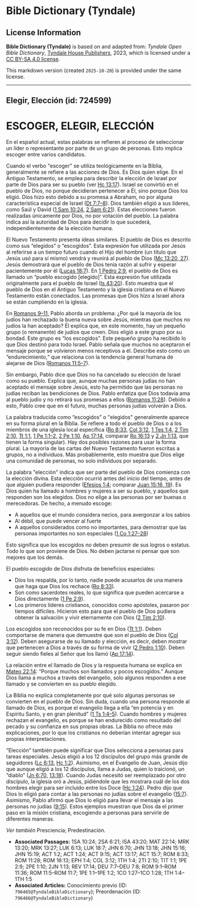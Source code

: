 # Bible Dictionary (Tyndale)

## License Information

**Bible Dictionary (Tyndale)** is based on and adapted from: _Tyndale Open Bible Dictionary_, [Tyndale House Publishers](https://tyndaleopenresources.com/), 2023, which is licensed under a [CC BY-SA 4.0 license](https://creativecommons.org/licenses/by-sa/4.0/legalcode.en).

This markdown version (created `2025-10-20`) is provided under the same license.



--------------------------------

## Elegir, Elección (id: 724599)

ESCOGER, ELEGIR, ELECCIÓN
=========================

En el español actual, estas palabras se refieren al proceso de seleccionar un líder o representante por parte de un grupo de personas. Esto implica escoger entre varios candidatos.

Cuando el verbo "escoger" se utiliza teológicamente en la Biblia, generalmente se refiere a las acciones de Dios. Es Dios quien elige. En el Antiguo Testamento, se emplea para describir la elección de Israel por parte de Dios para ser su pueblo (ver [Hc 13:17](https://ref.ly/Acts13:17)). Israel se convirtió en el pueblo de Dios, no porque decidieran pertenecer a Él, sino porque Dios los eligió. Dios hizo esto debido a su promesa a Abraham, no por alguna característica especial de Israel ([Dt 7:7–8](https://ref.ly/Deut7:7-Deut7:8)). Dios también eligió a sus líderes, como Saúl y David ([1 Sam 10:24,](https://ref.ly/1Sam10:24) [2 Sam 6:21](https://ref.ly/2Sam6:21)). Estas elecciones fueron realizadas únicamente por Dios, no por votación del pueblo. La palabra indica así la autoridad de Dios para decidir lo que sucederá, independientemente de la elección humana.

El Nuevo Testamento presenta ideas similares. El pueblo de Dios es descrito como sus “elegidos” o “escogidos”. Esta expresión fue utilizada por Jesús al referirse a un tiempo futuro cuando el Hijo del hombre (un título que Jesús usó para sí mismo) vendrá y reunirá al pueblo de Dios ([Mc 13:20, 27](https://ref.ly/Mark13:20,Mark13:27)). Jesús demostrará que el pueblo de Dios tenía razón al sufrir y esperar pacientemente por él ([Lucas 18:7](https://ref.ly/Luke18:7)). En [1 Pedro 2:9](https://ref.ly/1Pet2:9), el pueblo de Dios es llamado un “pueblo escogido \[elegido]”. Esta expresión fue utilizada originalmente para el pueblo de Israel ([Is 43:20](https://ref.ly/Isa43:20)). Esto muestra que el pueblo de Dios en el Antiguo Testamento y la iglesia cristiana en el Nuevo Testamento están conectados. Las promesas que Dios hizo a Israel ahora se están cumpliendo en la iglesia.

En [Romanos 9–11,](https://ref.ly/Rom9:1-Rom11:36) Pablo aborda un problema: ¿Por qué la mayoría de los judíos han rechazado la buena nueva sobre Jesús, mientras que muchos no judíos la han aceptado? Él explica que, en este momento, hay un pequeño grupo (o remanente) de judíos que creen. Dios eligió a este grupo por su bondad. Este grupo es “los escogidos”. Este pequeño grupo ha recibido lo que Dios destinó para todo Israel. Pablo señala que muchos no aceptaron el mensaje porque se volvieron menos receptivos a él. Describe esto como un “endurecimiento,“ que relaciona con la tendencia general humana de alejarse de Dios ([Romanos 11:5–7](https://ref.ly/Rom11:5-Rom11:7)).

Sin embargo, Pablo dice que Dios no ha cancelado su elección de Israel como su pueblo. Explica que, aunque muchas personas judías no han aceptado el mensaje sobre Jesús, esto ha permitido que las personas no judías reciban las bendiciones de Dios. Pablo enfatiza que Dios todavía ama al pueblo judío y no retirará sus promesas a ellos ([Romanos 11:28](https://ref.ly/Rom11:28)). Debido a esto, Pablo cree que en el futuro, muchas personas judías volverán a Dios.

La palabra traducida como “escogidos” o "elegidos" generalmente aparece en su forma plural en la Biblia. Se refiere a todo el pueblo de Dios o a los miembros de una iglesia local específica ([Ro 8:33,](https://ref.ly/Rom8:33) [Col 3:12,](https://ref.ly/Col3:12) [1 Tes 1:4,](https://ref.ly/1Thess1:4) [2 Tim 2:10,](https://ref.ly/2Tim2:10) [Tt 1:1,](https://ref.ly/Titus1:1) [1 Pe 1:1–2,](https://ref.ly/1Pet1:1-1Pet1:2) [2 Pe 1:10,](https://ref.ly/2Pet1:10) [Ap 17:14,](https://ref.ly/Rev17:14) comparar [Ro 16:13](https://ref.ly/Rom16:13) y [2 Jn 1:13](https://ref.ly/2John1:13), que tienen la forma singular). Hay dos posibles razones para usar la forma plural. La mayoría de las cartas del Nuevo Testamento fueron escritas a grupos, no a individuos. Más probablemente, esto muestra que Dios elige una comunidad de personas, no solo individuos por separado.

La palabra "elección" indica que ser parte del pueblo de Dios comienza con la elección divina. Esta elección ocurrió antes del inicio del tiempo, antes de que alguien pudiera responder ([Efesios 1:4](https://ref.ly/Eph1:4); comparar [Juan 15:16, 19](https://ref.ly/John15:16,John15:19)). Es Dios quien ha llamado a hombres y mujeres a ser su pueblo, y aquellos que responden son los elegidos. Dios no elige a las personas por ser buenas o merecedoras. De hecho, a menudo escoge:

* A aquellos que el mundo considera necios, para avergonzar a los sabios
* Al débil, que puede vencer al fuerte
* A aquellos considerados como no importantes, para demostrar que las personas importantes no son especiales ([1 Co 1:27–28](https://ref.ly/1Cor1:27-1Cor1:28))

Esto significa que los escogidos no deben presumir de sus logros o estatus. Todo lo que son proviene de Dios. No deben jactarse ni pensar que son mejores que los demás.

El pueblo escogido de Dios disfruta de beneficios especiales:

* Dios los respalda, por lo tanto, nadie puede acusarlos de una manera que haga que Dios los rechace ([Ro 8:33](https://ref.ly/Rom8:33)).
* Son como sacerdotes reales, lo que significa que pueden acercarse a Dios directamente ([1 Pe 2:9](https://ref.ly/1Pet2:9)).
* Los primeros líderes cristianos, conocidos como apóstoles, pasaron por tiempos difíciles. Hicieron esto para que el pueblo de Dios pudiera obtener la salvación y vivir eternamente con Dios ([2 Tim 2:10](https://ref.ly/2Tim2:10)).

Los escogidos son reconocidos por su fe en Dios ([Tt 1:1](https://ref.ly/Titus1:1)). Deben comportarse de manera que demuestre que son el pueblo de Dios ([Col 3:12](https://ref.ly/Col3:12)). Deben asegurarse de su llamado y elección, es decir, deben mostrar que pertenecen a Dios a través de su forma de vivir ([2 Pedro 1:10](https://ref.ly/2Pet1:10)). Deben seguir siendo fieles al Señor que los llamó ([Ap 17:14](https://ref.ly/Rev17:14)).

La relación entre el llamado de Dios y la respuesta humana se explica en [Mateo 22:14](https://ref.ly/Matt22:14): “Porque muchos son llamados y pocos escogidos.” Aunque Dios llama a muchos a través del evangelio, solo algunos responden a ese llamado y se convierten en su pueblo elegido.

La Biblia no explica completamente por qué solo algunas personas se convierten en el pueblo de Dios. Sin duda, cuando una persona responde al llamado de Dios, es porque el evangelio llega a ella “en potencia y en Espíritu Santo, y en gran plenitud” ([1 Ts 1:4–5](https://ref.ly/1Thess1:4-1Thess1:5)). Cuando hombres y mujeres rechazan el evangelio, es porque se han endurecido como resultado del pecado y su confianza en sus propias obras. La Biblia no ofrece más explicaciones, por lo que los cristianos no deberían intentar agregar sus propias interpretaciones.

“Elección” también puede significar que Dios selecciona a personas para tareas especiales. Jesús eligió a los 12 discípulos del grupo más grande de seguidores ([Lc 6:13,](https://ref.ly/Luke6:13) [Hc 1:2](https://ref.ly/Acts1:2)). Asimismo, en el Evangelio de Juan, Jesús dijo que aunque eligió a los 12 discípulos, llama a Judas, quien lo traicionó, un “diablo” ([Jn 6:70,](https://ref.ly/John6:70) [13:18](https://ref.ly/John13:18)). Cuando Judas necesitó ser reemplazado por otro discípulo, la iglesia oró a Jesús, pidiéndole que les mostrara cuál de los dos hombres elegir para ser incluido entre los Doce ([Hc 1:24](https://ref.ly/Acts1:24)). Pedro dijo que Dios lo eligió para contar a las personas no judías sobre el evangelio ([15:7](https://ref.ly/Acts15:7)). Asimismo, Pablo afirmó que Dios lo eligió para llevar el mensaje a las personas no judías ([9:15](https://ref.ly/Acts9:15)). Estos ejemplos muestran que Dios da el primer paso en la misión cristiana, escogiendo a personas para servirle de diferentes maneras.

*Ver también* Presciencia; Predestinación.

* **Associated Passages:** 1SA 10:24; 2SA 6:21; ISA 43:20; MAT 22:14; MRK 13:20; MRK 13:27; LUK 6:13; LUK 18:7; JHN 6:70; JHN 13:18; JHN 15:16; JHN 15:19; ACT 1:2; ACT 1:24; ACT 9:15; ACT 13:17; ACT 15:7; ROM 8:33; ROM 11:28; ROM 16:13; EPH 1:4; COL 3:12; 1TH 1:4; 2TI 2:10; TIT 1:1; 1PE 2:9; 2PE 1:10; 2JN 1:13; REV 17:14; DEU 7:7–DEU 7:8; ROM 9:1–ROM 11:36; ROM 11:5–ROM 11:7; 1PE 1:1–1PE 1:2; 1CO 1:27–1CO 1:28; 1TH 1:4–1TH 1:5
* **Associated Articles:** Conocimiento previo (ID: `796465@TyndaleBibleDictionary`); Preordenación (ID: `796466@TyndaleBibleDictionary`)

